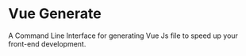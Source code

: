 # Vue Generate
A Command Line Interface for generating Vue Js file to speed up your front-end development.